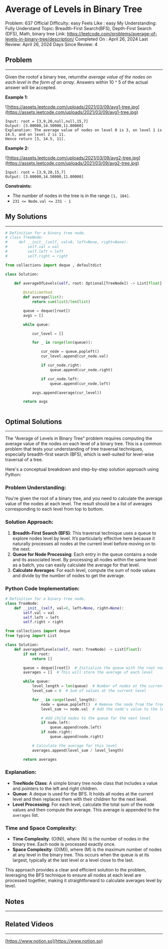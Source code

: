 # Average of Levels in Binary Tree

Problem: 637
Official Difficulty: easy
Feels Like : easy
My Understanding: Fully Understand
Topic: Breadth-First Search(BFS), Depth-First Search (DFS), Math, binary tree
Link: https://leetcode.com/problems/average-of-levels-in-binary-tree/description/
Completed On : April 26, 2024
Last Review: April 26, 2024
Days Since Review: 4

## Problem

---

Given the rootof a binary tree, return*the average value of the nodes on each level in the form of an array*. Answers within 10 ^ 5 of the actual answer will be accepted.

**Example 1:**

![https://assets.leetcode.com/uploads/2021/03/09/avg1-tree.jpg](https://assets.leetcode.com/uploads/2021/03/09/avg1-tree.jpg)

```
Input: root = [3,9,20,null,null,15,7]
Output: [3.00000,14.50000,11.00000]
Explanation: The average value of nodes on level 0 is 3, on level 1 is 14.5, and on level 2 is 11.
Hence return [3, 14.5, 11].

```

**Example 2:**

![https://assets.leetcode.com/uploads/2021/03/09/avg2-tree.jpg](https://assets.leetcode.com/uploads/2021/03/09/avg2-tree.jpg)

```
Input: root = [3,9,20,15,7]
Output: [3.00000,14.50000,11.00000]

```

**Constraints:**

- The number of nodes in the tree is in the range `[1, 104]`.
- `231 <= Node.val <= 231 - 1`

## My Solutions

---

```python
# Definition for a binary tree node.
# class TreeNode:
#     def __init__(self, val=0, left=None, right=None):
#         self.val = val
#         self.left = left
#         self.right = right

from collections import deque , defaultdict

class Solution:
    
    def averageOfLevels(self, root: Optional[TreeNode]) -> List[float]:

        @staticmethod
        def average(list):
            return sum(list)/len(list)

        queue = deque([root])
        avgs = []

        while queue:

            cur_level = []

            for _ in range(len(queue)):

                cur_node = queue.popleft()
                cur_level.append(cur_node.val)

                if cur_node.right:
                    queue.append(cur_node.right)

                if cur_node.left:
                    queue.append(cur_node.left)

            avgs.append(average(cur_level))

        return avgs
```

```python

```

## Optimal Solutions

---

The "Average of Levels in Binary Tree" problem requires computing the average value of the nodes on each level of a binary tree. This is a common problem that tests your understanding of tree traversal techniques, especially breadth-first search (BFS), which is well-suited for level-wise traversal of a tree.

Here's a conceptual breakdown and step-by-step solution approach using Python:

### Problem Understanding:

You're given the root of a binary tree, and you need to calculate the average value of the nodes at each level. The result should be a list of averages corresponding to each level from top to bottom.

### Solution Approach:

1. **Breadth-First Search (BFS)**: This traversal technique uses a queue to explore nodes level by level. It’s particularly effective here because it naturally processes all nodes at the current level before moving on to the next.
2. **Queue for Node Processing**: Each entry in the queue contains a node and its associated level. By processing all nodes within the same level as a batch, you can easily calculate the average for that level.
3. **Calculate Averages**: For each level, compute the sum of node values and divide by the number of nodes to get the average.

### Python Code Implementation:

```python
# Definition for a binary tree node.
class TreeNode:
    def __init__(self, val=0, left=None, right=None):
        self.val = val
        self.left = left
        self.right = right

from collections import deque
from typing import List

class Solution:
    def averageOfLevels(self, root: TreeNode) -> List[float]:
        if not root:
            return []

        queue = deque([root])  # Initialize the queue with the root node
        averages = []  # This will store the average of each level

        while queue:
            level_length = len(queue)  # Number of nodes at the current level
            level_sum = 0  # Sum of values at the current level

            for _ in range(level_length):
                node = queue.popleft()  # Remove the node from the front of the queue
                level_sum += node.val  # Add the node's value to the level sum

                # Add child nodes to the queue for the next level
                if node.left:
                    queue.append(node.left)
                if node.right:
                    queue.append(node.right)

            # Calculate the average for this level
            averages.append(level_sum / level_length)

        return averages

```

### Explanation:

- **TreeNode Class**: A simple binary tree node class that includes a value and pointers to the left and right children.
- **Queue**: A deque is used for the BFS. It holds all nodes at the current level and then replaces them with their children for the next level.
- **Level Processing**: For each level, calculate the total sum of the node values and then compute the average. This average is appended to the `averages` list.

### Time and Space Complexity:

- **Time Complexity**: \(O(N)\), where \(N\) is the number of nodes in the binary tree. Each node is processed exactly once.
- **Space Complexity**: \(O(M)\), where \(M\) is the maximum number of nodes at any level in the binary tree. This occurs when the queue is at its largest, typically at the last level or a level close to the last.

This approach provides a clear and efficient solution to the problem, leveraging the BFS technique to ensure all nodes at each level are processed together, making it straightforward to calculate averages level by level.

## Notes

---

 

## Related Videos

---

[https://www.notion.so](https://www.notion.so)